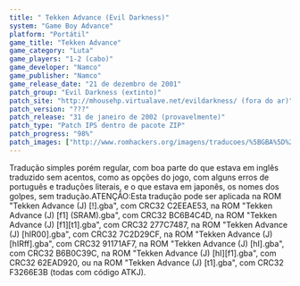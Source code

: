 ```yaml
---
title: " Tekken Advance (Evil Darkness)"
system: "Game Boy Advance"
platform: "Portátil"
game_title: "Tekken Advance"
game_category: "Luta"
game_players: "1-2 (cabo)"
game_developer: "Namco"
game_publisher: "Namco"
game_release_date: "21 de dezembro de 2001"
patch_group: "Evil Darkness (extinto)"
patch_site: "http://mhousehp.virtualave.net/evildarkness/ (fora do ar)"
patch_version: "???"
patch_release: "31 de janeiro de 2002 (provavelmente)"
patch_type: "Patch IPS dentro de pacote ZIP"
patch_progress: "98%"
patch_images: ["http://www.romhackers.org/imagens/traducoes/%5BGBA%5D%20Tekken%20Advance%20-%20Evil%20Darkness%20-%201.png","http://www.romhackers.org/imagens/traducoes/%5BGBA%5D%20Tekken%20Advance%20-%20Evil%20Darkness%20-%202.png","http://www.romhackers.org/imagens/traducoes/%5BGBA%5D%20Tekken%20Advance%20-%20Evil%20Darkness%20-%203.png"]
---
```

Tradução simples porém regular, com boa parte do que estava em inglês traduzido sem acentos, como as opções do jogo, com alguns erros de português e traduções literais, e o que estava em japonês, os nomes dos golpes, sem tradução.ATENÇÃO:Esta tradução pode ser aplicada na ROM "Tekken Advance (J) [!].gba", com CRC32 C2EEAE53, na ROM "Tekken Advance (J) [f1] (SRAM).gba", com CRC32 BC6B4C4D, na ROM "Tekken Advance (J) [f1][t1].gba", com CRC32 277C7487, na ROM "Tekken Advance (J) [hIR00].gba", com CRC32 7C2D29CF, na ROM "Tekken Advance (J) [hIRff].gba", com CRC32 91171AF7, na ROM "Tekken Advance (J) [hI].gba", com CRC32 B6B0C39C, na ROM "Tekken Advance (J) [hI][f1].gba", com CRC32 62EAD920, ou na ROM "Tekken Advance (J) [t1].gba", com CRC32 F3266E3B (todas com código ATKJ).